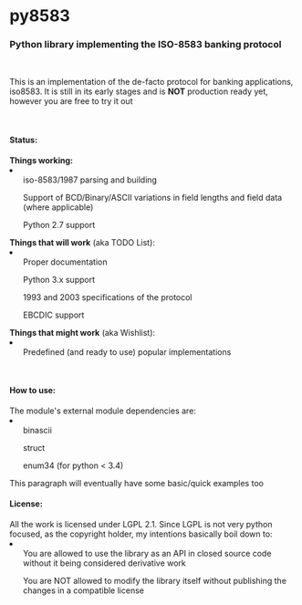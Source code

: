<h1>py8583</h1>
<h3>Python library implementing the ISO-8583 banking protocol</h3>

<br/>
<p>
This is an implementation of the de-facto protocol for banking applications, iso8583. It is still in its early stages
and is <b>NOT</b> production ready yet, however you are free to try it out
</p>
<br/>

<h4>Status:</h4>
<b>Things working:</b><br/>
<li>
<ul>iso-8583/1987 parsing and building</ul>
<ul>Support of BCD/Binary/ASCII variations in field lengths and field data (where applicable)</ul>
<ul>Python 2.7 support</ul>
</li>
<b>Things that will work</b> (aka TODO List):<br/>
<li>
<ul>Proper documentation</ul>
<ul>Python 3.x support</ul>
<ul>1993 and 2003 specifications of the protocol</ul>
<ul>EBCDIC support</ul>
</li>
<b>Things that might work</b> (aka Wishlist):<br/>
<li>
<ul>Predefined (and ready to use) popular implementations</ul>
</li>
<br/>
<h4>How to use:</h4>
The module's external module dependencies are:
<li>
<ul>binascii</ul>
<ul>struct</ul>
<ul>enum34 (for python &lt; 3.4)</ul>
</li>
This paragraph will eventually have some basic/quick examples too
<br/>
<h4>License:</h4>
All the work is licensed under LGPL 2.1. Since LGPL is not very python focused, as the copyright holder, my intentions 
basically boil down to:<br/>
<li>
<ul>You are allowed to use the library as an API in closed source code without it being considered derivative work</ul>
<ul>You are NOT allowed to modify the library itself without publishing the changes in a compatible license</ul>
</li>
